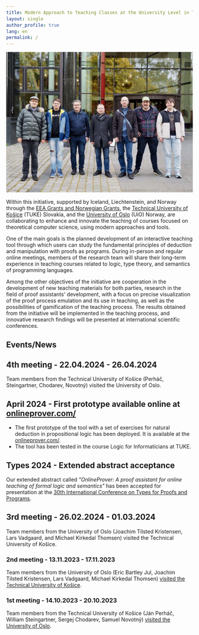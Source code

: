 ```yaml
---
title: Modern Approach to Teaching Classes at the University Level in Theoretical Computer Science
layout: single
author_profile: true
lang: en
permalink: /
---
```

<!--
# layout: home 
# use the home layout to add posts to main page
-->

<img src="/images/website_photo.jpg"/>
    <br>

Within this initiative, supported by Iceland, Liechtenstein, and Norway through the [EEA Grants and Norwegian Grants](https://www.eeagrants.sk/en/), the [Technical University of Košice](https://tuke.sk/) (TUKE) Slovakia, and the [University of Oslo](https://www.uio.no/english/) (UiO) Norway, are collaborating to enhance and innovate the teaching of courses focused on theoretical computer science, using modern approaches and tools.

One of the main goals is the planned development of an interactive teaching tool through which users can study the fundamental principles of deduction and manipulation with proofs as programs. During in-person and regular online meetings, members of the research team will share their long-term experience in teaching courses related to logic, type theory, and semantics of programming languages.

Among the other objectives of the initiative are cooperation in the development of new teaching materials for both parties, research in the field of proof assistants' development, with a focus on precise visualization of the proof process emulation and its use in teaching, as well as the possibilities of gamification of the teaching process. The results obtained from the initiative will be implemented in the teaching process, and innovative research findings will be presented at international scientific conferences. 

## Events/News



## 4th meeting - 22.04.2024 - 26.04.2024 
Team members from the Technical University of Košice (Perháč, Steingartner, Chodarev, Novotný) visited the University of Oslo.

## April 2024 - First prototype available online at [onlineprover.com/](http://onlineprover.com/)
- The first prototype of the tool with a set of exercises for natural deduction in propositional logic has been deployed. It is available at the [onlineprover.com/](http://onlineprover.com/). 
- The tool has been tested in the course Logic for Informaticians at TUKE. 

## Types 2024 - Extended abstract acceptance

Our extended abstract called *"OnlineProver: A proof assistant for online teaching of formal logic and semantics"* has been accepted for presentation at the [30th International Conference on Types for Proofs and Programs](https://types2024.itu.dk/).


## 3rd meeting - 26.02.2024 - 01.03.2024 
Team members from the University of Oslo (Joachim Tilsted Kristensen, Lars Vadgaard, and Michael Kirkedal Thomsen) visited the Technical University of Košice.


### 2nd meeting - 13.11.2023 - 17.11.2023 
Team members from the University of Oslo (Eric Bartley Jul, Joachim Tilsted Kristensen, Lars Vadgaard, Michael Kirkedal Thomsen) [visited the Technical University of Košice](/meetings/#2st-meeting---13112023---17102023).


### 1st meeting - 14.10.2023 - 20.10.2023 
Team members from the Technical University of Košice (Ján Perháč, William Steingartner, Sergej Chodarev, Samuel Novotný) [visited the University of Oslo](/meetings/#1st-meeting---14102023---20102023). 

